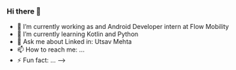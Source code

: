 ### Hi there 👋


- 🔭 I’m currently working as and Android Developer intern at Flow Mobility
- 🌱 I’m currently learning Kotlin and Python
- 💬 Ask me about Linked in: Utsav Mehta
- 📫 How to reach me: ...
- ⚡ Fun fact: ...
-->
